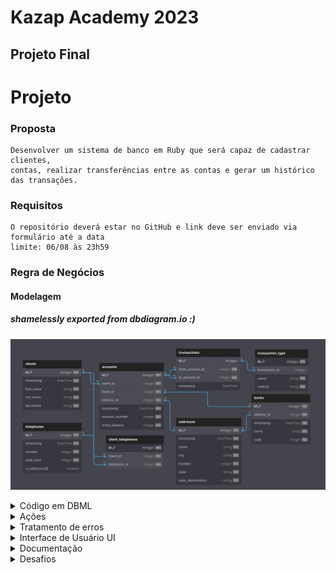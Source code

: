 # Kazap Academy 2023
## Projeto **Final**


# Projeto
### Proposta
```
Desenvolver um sistema de banco em Ruby que será capaz de cadastrar clientes,
contas, realizar transferências entre as contas e gerar um histórico das transações.
```

### Requisitos
```
O repositório deverá estar no GitHub e link deve ser enviado via formulário até a data
limite: 06/08 às 23h59
```
### Regra de Negócios
#### Modelagem
##### shamelessly exported from dbdiagram.io :)

![Modelagem](https://github.com/adal877/kazap-2023-projeto-final/blob/dev/documents/images/projeto_final_modelagem.jpeg)
<details>
  <summary>Código em DBML</summary>

  ```sql
  Table clients {
    id integer [primary key, increment, not null, unique]
    timestamp DateTime [not null]
    first_name string [not null]
    last_name string [not null]
    document string [not null]
  }

  Table accounts {
    id integer [primary key, increment, not null, unique]
    client_id integer [ref: > clients.id, increment, not null]
    bank_id integer [ref: > banks.id, not null]
    address_id integer [ref: > addresses.id, not null]
    timestamp DateTime [not null]
    account_number integer [not null]
    initial_balance integer [not null]
  }

  Table banks {
    id integer [primary key, increment, not null, unique]
    address_id integer [ref: < addresses.id, unique, not null]
    timestamp DateTime [not null]
    name string [not null]
    code integer [not null]
  }

  Table addresses {
    id integer [primary key, increment, not null, unique]
    timestamp DateTime [not null]
    street string [not null]
    city string [not null]
    number integer [not null]
    state string [not null]
    state_abbreviation string [not null]
  }

  Table telephones {
    id integer [primary key, increment, not null, unique]
    timestamp DateTime [not null]
    number integer [not null]
    code_area integer [not null]
    is_cellphone boolean [default: true]
  }

  Table client_telephones {
    id integer [primary key, increment, not null, unique]
    client_id integer [ref: > clients.id, not null]
    telephone_id integer [ref: > telephones.id, not null]
  }

  Table transactions {
    id integer [primary key]
    from_account_id integer [ref: > accounts.id, not null]
    to_account_id integer [ref: > accounts.id, not null]
    timestamp DateTime
  }

  Table transaction_type {
    id integer [primary key, not null, unique]
    transaction_id integer [ref: > transactions.id]
    name string [not null]
    code string [default: "P", not null, note: "[P]ix, [T]ed, [W]ithdral, [D]ebit"]
  }
  ```
</details>

<details>
<summary>Ações</summary>

### Clientes
#### O sistema deve permitir o cadastro de novos clientes:
1. Armazenar dados como nome, documento (CPF/CNPJ), endereço e telefone;
2. Adicionar validação dos dados.

### Contas
#### Permitir a criação, edição e exclusão de contas:
1. Cada conta deve ter um número único;
2. Um Cliente pode ter várias contas, mas a conta pertence apenas à um Cliente;
3. O saldo inicial da conta deve ser definido como zero.

### Depósitos
#### Ação que irá adicionar fundos à uma determinada conta:
1. O valor do depósito deve ser somado ao saldo atual da conta.

### Saques
#### Ação para remover fundos de uma determinada conta:
1. O valor do saque deve ser subtraído do saldo atual da conta.
2. Caso o saldo atual não seja suficiente, o sistema deve informar a situação e solicitar
uma confirmação do uso do limite do cheque especial.

### Cheque Especial
#### Por padrão, todas as contas terão 100 reais de limite para o cheque especial, não deve
#### ser possível ter um saldo menor que -100;
1. No próximo depósito realizado na conta com saldo negativo devido ao cheque
especial, o valor depositado deve ser usado primeiramente para cobrir o saldo
negativo antes de ser adicionado ao saldo disponível.

### Consulta de Saldo
#### Opção para exibir o saldo disponível de uma determinada conta.

### Transferências
#### Permitir a realização de transferências de uma conta para outra:
1. O valor transferido deve ser subtraído da conta de origem e adicionado ao saldo da
conta de destino;
2. Caso o saldo atual da conta de origem for insuficiente, o sistema não deve realizar a
transação e informar o motivo;
3. Tipo de transferências e taxas:
3.1 TED: Para transferências nessa modalidade será cobrado uma taxa de 1% do valor
transferido;
3.1.a Não será cobrado taxa quando as duas contas forem de mesma
titularidade**.**
3.2 PIX: Nessa modalidade não será cobrado taxa.

### Extrato de Transações
#### Fornecer um extrato com as últimas transações realizadas em uma conta específica;
1. Deve incluir informações como data, tipo de transação:
1.1 Depósito;
1.2 Saque;
1.3 Transferências PIX ou TED:
1.3.a Origem e destion
2. Além de exibir em tela, o sistema deve suportar exportação para arquivos CSV ou
JSON:
2.1 Lembre-se de gerar cada arquivo com identificador único (Timestamp, uuid).
</details>

<details>
<summary>Tratamento de erros</summary>

O sistema deve lidar de forma adequada com possíveis erros, como tentativas de
saque ou transferência com valores inválidos, contas inexistentes, entre outros.
Mensagens de erro claras e informativas devem ser fornecidas ao operador em caso
de problemas.

</details>

<details>
<summary>Interface de Usuário UI</summary>

O sistema deve oferecer uma interface de usuário básica para que o operador possa
interagir com as funcionalidades de forma mais amigável. A UI pode ser simples,
baseada em linha de comando ou utilizando alguma gem para tornar a interface mais
amigável, por exemplo, rainbow.

</details>

<details>
<summary>Documentação</summary>

O projeto deve estar documentado, incluindo instruções claras sobre como executar o
sistema, detalhes sobre a estrutura do banco de dados, diagrama e como utilizar as
funcionalidades.

1. Utilize o arquivo README.md
</details>

<details>
<summary>Desafios</summary>
Adicione a lógica de taxa de juros acumulados diariamente para o cheque especial:

- Taxa de juros diária: 0,23%
- Quando uma operação for realizada e o saldo for insuficiente, o sistema irá informar
a situação e solicitar a confirmação do uso do limite, adicione a informação sobre a
taxa de juros diária que será aplicada diariamente ao saldo devedor;
- No próximo depósito, o cliente deverá depositar um valor para cobrir o saldo
devedor e a taxa de juros acumulada;
- Adicione as informações de saldo devedor e taxa de juros acumulada até o
momento, na funcionalidade de consulta de saldo;
</details>